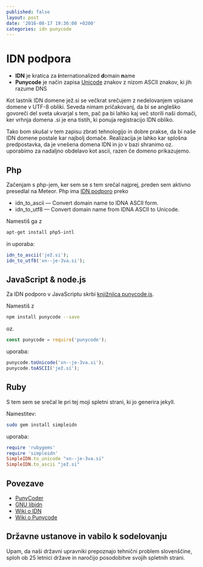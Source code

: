 ```yaml
---
published: false
layout: post
date: '2016-08-17 19:36:00 +0200'
categories: idn punycode
---
```

# IDN podpora

- **IDN** je kratica za **i**nternationalized **d**omain **n**ame
- **Punycode** je način zapisa [Unicode](https://sl.wikipedia.org/wiki/Unicode) znakov z nizom ASCII znakov, ki jih razume DNS

Kot lastnik IDN domene jež.si se večkrat srečujem z nedelovanjem vpisane domene v UTF-8 obliki. Seveda nimam pričakovanj, da bi se angleško govoreči del sveta ukvarjal s tem, pač pa bi lahko kaj več storili naši domači, ker vrhnja domena .si je ena tistih, ki ponuja registracijo IDN obliko.

Tako bom skušal v tem zapisu zbrati tehnologijo in dobre prakse, da bi naše IDN domene postale kar najbolj domače. Realizacija je lahko kar splošna predpostavka, da je vnešena domena IDN in jo v bazi shranimo oz. uporabimo za nadaljno obdelavo kot ascii, razen če domeno prikazujemo.

## Php

Začenjam s php-jem, ker sem se s tem srečal najprej, preden sem aktivno presedlal na Meteor.
Php ima [IDN podporo](http://php.net/manual/en/ref.intl.idn.php) preko
- idn_to_ascii — Convert domain name to IDNA ASCII form.
- idn_to_utf8 — Convert domain name from IDNA ASCII to Unicode.

Namestiš ga z
```bash
apt-get install php5-intl
```
in uporaba:
```php
idn_to_ascii('jež.si');
idn_to_utf8('xn--je-3va.si');
```

## JavaScript & node.js

Za IDN podporo v JavaScriptu skrbi [knjižnjica punycode.js](https://github.com/bestiejs/punycode.js/).

Namestiš z
```bash
npm install punycode --save
```
oz.

```javascript
const punycode = require('punycode');
```

uporaba:
```javascript
punycode.toUnicode('xn--je-3va.si');
punycode.toASCII('jež.si');
```

## Ruby

S tem sem se srečal le pri tej moji spletni strani, ki jo generira jekyll.

Namestitev:
```bash
sudo gem install simpleidn
```

uporaba:
```ruby
require 'rubygems'
require 'simpleidn'
SimpleIDN.to_unicode "xn--je-3va.si"
SimpleIDN.to_ascii "jež.si"
```

## Povezave

- [PunyCoder](https://www.punycoder.com)
- [GNU libidn](http://www.gnu.org/software/libidn/)
- [Wiki o IDN](https://en.wikipedia.org/wiki/Internationalized_domain_name)
- [Wiki o Punycode](https://en.wikipedia.org/wiki/Punycode)


## Državne ustanove in vabilo k sodelovanju

Upam, da naši državni upravniki prepoznajo tehnični problem slovenščine, sploh ob 25 letnici države in naročijo posodobitve svojih spletnih strani.
